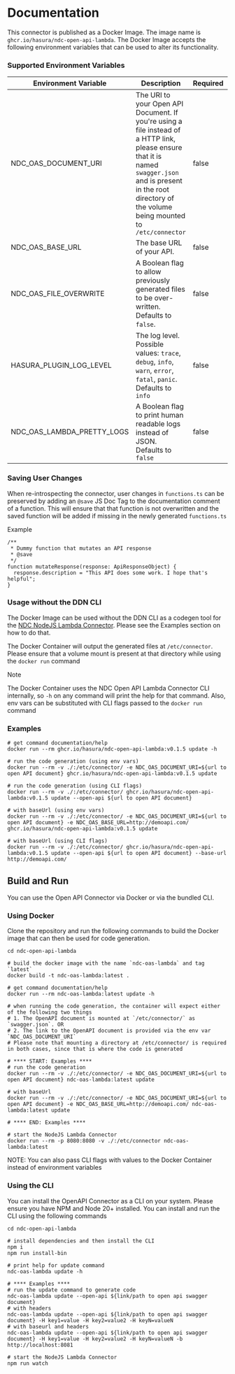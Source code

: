 # Documentation

This connector is published as a Docker Image. The image name is `ghcr.io/hasura/ndc-open-api-lambda`. The Docker Image accepts the following environment variables that can be used to alter its functionality.

### Supported Environment Variables

| Environment Variable       | Description                                                                                                                                                                                                          | Required | Example Value                                                                                         |
| -------------------------- | -------------------------------------------------------------------------------------------------------------------------------------------------------------------------------------------------------------------- | -------- | ----------------------------------------------------------------------------------------------------- |
| NDC_OAS_DOCUMENT_URI       | The URI to your Open API Document. If you're using a file instead of a HTTP link, please ensure that it is named `swagger.json` and is present in the root directory of the volume being mounted to `/etc/connector` | false    | https://raw.githubusercontent.com/swagger-api/swagger-petstore/master/src/main/resources/openapi.yaml |
| NDC_OAS_BASE_URL           | The base URL of your API.                                                                                                                                                                                            | false    | http://my-awesome-webapp.com/v1/                                                                      |
| NDC_OAS_FILE_OVERWRITE     | A Boolean flag to allow previously generated files to be over-written. Defaults to `false`.                                                                                                                          | false    |                                                                                                       |
| HASURA_PLUGIN_LOG_LEVEL    | The log level. Possible values: `trace`, `debug`, `info`, `warn`, `error`, `fatal`, `panic`. Defaults to `info`                                                                                                      | false    | info                                                                                                  |
| NDC_OAS_LAMBDA_PRETTY_LOGS | A Boolean flag to print human readable logs instead of JSON. Defaults to `false`                                                                                                                                     | false    | true                                                                                                  |

### Saving User Changes

When re-introspecting the connector, user changes in `functions.ts` can be preserved by adding an `@save` JS Doc Tag to the documentation comment of a function. This will ensure that that function is not overwritten and the saved function will be added if missing in the newly generated `functions.ts`

Example

```
/**
 * Dummy function that mutates an API response
 * @save
 */
function mutateResponse(response: ApiResponseObject) {
  response.description = "This API does some work. I hope that's helpful";
}
```

### Usage without the DDN CLI

The Docker Image can be used without the DDN CLI as a codegen tool for the [NDC NodeJS Lambda Connector](https://github.com/hasura/ndc-nodejs-lambda). Please see the Examples section on how to do that.

The Docker Container will output the generated files at `/etc/connector`. Please ensure that a volume mount is present at that directory while using the `docker run` command

> [!NOTE]
> The Docker Container uses the NDC Open API Lambda Connector CLI internally, so `-h` on any command will print the help for that command. Also, env vars can be substituted with CLI flags passed to the `docker run` command

### Examples

```
# get command documentation/help
docker run --rm ghcr.io/hasura/ndc-open-api-lambda:v0.1.5 update -h

# run the code generation (using env vars)
docker run --rm -v ./:/etc/connector/ -e NDC_OAS_DOCUMENT_URI=${url to open API document} ghcr.io/hasura/ndc-open-api-lambda:v0.1.5 update

# run the code generation (using CLI flags)
docker run --rm -v ./:/etc/connector/ ghcr.io/hasura/ndc-open-api-lambda:v0.1.5 update --open-api ${url to open API document}

# with baseUrl (using env vars)
docker run --rm -v ./:/etc/connector/ -e NDC_OAS_DOCUMENT_URI=${url to open API document} -e NDC_OAS_BASE_URL=http://demoapi.com/ ghcr.io/hasura/ndc-open-api-lambda:v0.1.5 update

# with baseUrl (using CLI flags)
docker run --rm -v ./:/etc/connector/ ghcr.io/hasura/ndc-open-api-lambda:v0.1.5 update --open-api ${url to open API document} --base-url http://demoapi.com/
```

## Build and Run

You can use the Open API Connector via Docker or via the bundled CLI.

### Using Docker

Clone the repository and run the following commands to build the Docker image that can then be used for code generation.

```
cd ndc-open-api-lambda

# build the docker image with the name `ndc-oas-lambda` and tag `latest`
docker build -t ndc-oas-lambda:latest .

# get command documentation/help
docker run --rm ndc-oas-lambda:latest update -h

# when running the code generation, the container will expect either of the following two things
# 1. The OpenAPI document is mounted at `/etc/connector/` as `swagger.json`. OR
# 2. The link to the OpenAPI document is provided via the env var `NDC_OAS_DOCUMENT_URI`
# Please note that mounting a directory at /etc/connector/ is required in both cases, since that is where the code is generated

# **** START: Examples ****
# run the code generation
docker run --rm -v ./:/etc/connector/ -e NDC_OAS_DOCUMENT_URI=${url to open API document} ndc-oas-lambda:latest update

# with baseUrl
docker run --rm -v ./:/etc/connector/ -e NDC_OAS_DOCUMENT_URI=${url to open API document} -e NDC_OAS_BASE_URL=http://demoapi.com/ ndc-oas-lambda:latest update

# **** END: Examples ****

# start the NodeJS Lambda Connector
docker run --rm -p 8080:8080 -v ./:/etc/connector ndc-oas-lambda:latest
```

NOTE: You can also pass CLI flags with values to the Docker Container instead of environment variables

### Using the CLI

You can install the OpenAPI Connector as a CLI on your system. Please ensure you have NPM and Node 20+ installed. You can install and run the CLI using the following commands

```
cd ndc-open-api-lambda

# install dependencies and then install the CLI
npm i
npm run install-bin

# print help for update command
ndc-oas-lambda update -h

# **** Examples ****
# run the update command to generate code
ndc-oas-lambda update --open-api ${link/path to open api swagger document}
# with headers
ndc-oas-lambda update --open-api ${link/path to open api swagger document} -H key1=value -H key2=value2 -H keyN=valueN
# with baseurl and headers
ndc-oas-lambda update --open-api ${link/path to open api swagger document} -H key1=value -H key2=value2 -H keyN=valueN -b http://localhost:8081

# start the NodeJS Lambda Connector
npm run watch
```
